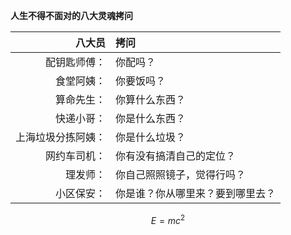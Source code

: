 **人生不得不面对的八大灵魂拷问**

|八大员|拷问|
|-:|:-|
|配钥匙师傅：|你配吗？|
|食堂阿姨：|你要饭吗？|
|算命先生：|你算什么东西？|
|快递小哥：|你是什么东西？|
|上海垃圾分拣阿姨：|你是什么垃圾？|
|网约车司机：|你有没有搞清自己的定位？|
|理发师：|你自己照照镜子，觉得行吗？|
|小区保安：|你是谁？你从哪里来？要到哪里去？|

$$ E=mc^2 $$